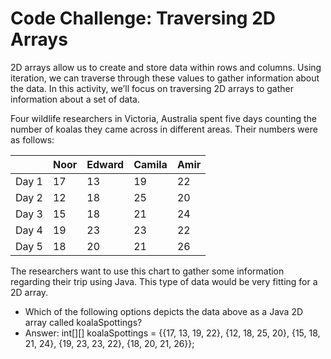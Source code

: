 # Code Challenge: Traversing 2D Arrays
2D arrays allow us to create and store data within rows and columns. Using iteration, we can traverse through these values to gather information about the data. In this activity, we’ll focus on traversing 2D arrays to gather information about a set of data.

Four wildlife researchers in Victoria, Australia spent five days counting the number of koalas they came across in different areas. Their numbers were as follows:

|     | Noor | Edward | Camila | Amir |
| ----| ---- | ------ | ------ | ---- |
| Day 1 | 17 | 13 | 19 | 22 |
| Day 2 | 12 | 18 | 25 | 20 |
| Day 3 | 15 | 18 | 21 | 24 |
| Day 4 | 19 | 23 | 23 | 22 |
| Day 5 | 18 | 20 | 21 | 26 |

The researchers want to use this chart to gather some information regarding their trip using Java. This type of data would be very fitting for a 2D array.

* Which of the following options depicts the data above as a Java 2D array called koalaSpottings?
* Answer: int[][] koalaSpottings = {{17, 13, 19, 22}, {12, 18, 25, 20}, {15, 18, 21, 24}, {19, 23, 23, 22}, {18, 20, 21, 26}};
